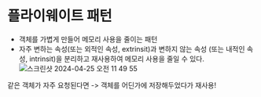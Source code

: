 # 플라이웨이트 패턴 
- 객체를 가볍게 만들어 메모리 사용을 줄이는 패턴 
- 자주 변하는 속성(또는 외적인 속성, extrinsit)과 변하지 않는 속성 (또는 내적인 속성, intrinsit)을 분리하고 재사용하여 메모리 사용을 줄일 수 있다.
  ![스크린샷 2024-04-25 오전 11 49 55](https://gist.github.com/assets/115435784/33ab3cb6-6b92-4b18-bd22-726c2f71f246)


같은 객체가 자주 요청된다면
-> 객체를 어딘가에 저장해두었다가 재사용! 

